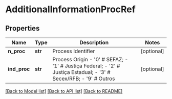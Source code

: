 # AdditionalInformationProcRef

## Properties
Name | Type | Description | Notes
------------ | ------------- | ------------- | -------------
**n_proc** | **str** | Process Identifier | [optional] 
**ind_proc** | **str** | Process Origin - &#39;0&#39; # SEFAZ; - &#39;1&#39; # Justiça Federal; - &#39;2&#39; # Justiça Estadual; - &#39;3&#39; # Secex/RFB; - &#39;9&#39; # Outros  | [optional] 

[[Back to Model list]](../README.md#documentation-for-models) [[Back to API list]](../README.md#documentation-for-api-endpoints) [[Back to README]](../README.md)


